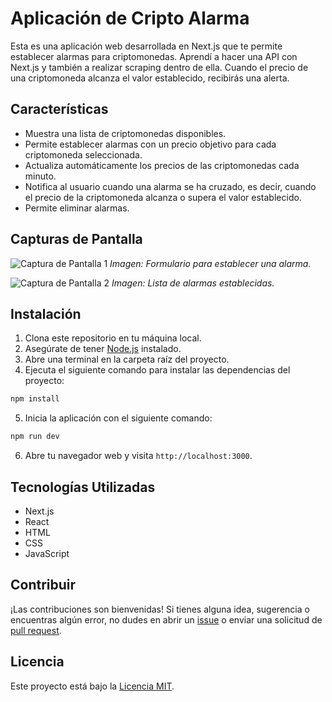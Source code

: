 # Aplicación de Cripto Alarma

Esta es una aplicación web desarrollada en Next.js que te permite establecer alarmas para criptomonedas. Aprendí a hacer una API con Next.js y también a realizar scraping dentro de ella. Cuando el precio de una criptomoneda alcanza el valor establecido, recibirás una alerta.

## Características

- Muestra una lista de criptomonedas disponibles.
- Permite establecer alarmas con un precio objetivo para cada criptomoneda seleccionada.
- Actualiza automáticamente los precios de las criptomonedas cada minuto.
- Notifica al usuario cuando una alarma se ha cruzado, es decir, cuando el precio de la criptomoneda alcanza o supera el valor establecido.
- Permite eliminar alarmas.

## Capturas de Pantalla

![Captura de Pantalla 1](/screenshots/screenshot1.png)
_Imagen: Formulario para establecer una alarma._

![Captura de Pantalla 2](/screenshots/screenshot2.png)
_Imagen: Lista de alarmas establecidas._

## Instalación

1. Clona este repositorio en tu máquina local.
2. Asegúrate de tener [Node.js](https://nodejs.org) instalado.
3. Abre una terminal en la carpeta raíz del proyecto.
4. Ejecuta el siguiente comando para instalar las dependencias del proyecto:
```bash	
npm install
```
5. Inicia la aplicación con el siguiente comando:
```bash	
npm run dev
```

6. Abre tu navegador web y visita `http://localhost:3000`.

## Tecnologías Utilizadas

- Next.js
- React
- HTML
- CSS
- JavaScript

## Contribuir

¡Las contribuciones son bienvenidas! Si tienes alguna idea, sugerencia o encuentras algún error, no dudes en abrir un [issue](https://github.com/joaquingarciadev/app-cripto-alarma/issues) o enviar una solicitud de [pull request](https://github.com/joaquingarciadev/app-cripto-alarma/pulls).

## Licencia

Este proyecto está bajo la [Licencia MIT](LICENSE).